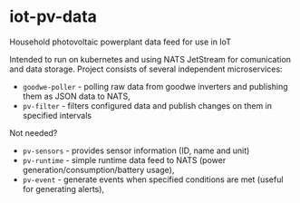 # iot-pv-data
Household photovoltaic powerplant data feed for use in IoT

Intended to run on kubernetes and using NATS JetStream for comunication and data storage. 
Project consists of several independent microservices:
* `goodwe-poller` - polling raw data from goodwe inverters and publishing them as JSON data to NATS,
* `pv-filter` - filters configured data and publish changes on them in specified intervals

Not needed?
* `pv-sensors` - provides sensor information (ID, name and unit)
* `pv-runtime` - simple runtime data feed to NATS (power generation/consumption/battery usage),
* `pv-event` - generate events when specified conditions are met (useful for generating alerts),